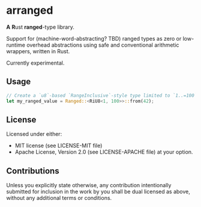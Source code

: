 # arranged

**A** **R**ust **ranged**-type library.

Support for (machine-word-abstracting? TBD) ranged types as zero or low-runtime overhead abstractions using safe and
conventional arithmetic wrappers, written in Rust.

Currently experimental.

## Usage

```rust
// Create a `u8`-based `RangeInclusive`-style type limited to `1..=100`, set to the value 42
let my_ranged_value = Ranged::<RiU8<1, 100>>::from(42);
```

## License

Licensed under either:

* MIT license (see LICENSE-MIT file)
* Apache License, Version 2.0 (see LICENSE-APACHE file)
  at your option.

## Contributions

Unless you explicitly state otherwise, any contribution intentionally submitted for inclusion in the work by you shall
be dual licensed as above, without any additional terms or conditions.
